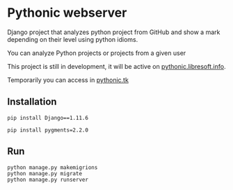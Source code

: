 Pythonic webserver
==================
Django project that analyzes python project from GitHub and show a mark depending on their level using python idioms.

You can analyze Python projects or projects from a given user

This project is still in development, it will be active on [pythonic.libresoft.info](pythonic.libresoft.info).

Temporarily you can access in [pythonic.tk](pythonic.tk)


## Installation

`pip install Django==1.11.6`

`pip install pygments=2.2.0`

## Run
```
python manage.py makemigrions
python manage.py migrate
python manage.py runserver
```
